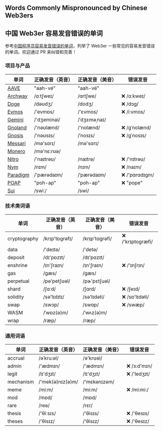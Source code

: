 ## Words Commonly Mispronounced by Chinese Web3ers
## 中国 Web3er 容易发音错误的单词

参考[中国程序员容易发音错误的单词](https://github.com/shimohq/chinese-programmer-wrong-pronunciation/)，列举了 Web3er 一些常见的容易发音错误的单词。欢迎通过 PR 来纠错和完善！

### 项目与产品
| 单词                                           | 正确发音（英音） | 正确发音（美音） | 错误发音      |
| ---------------------------------------------- | ---------------- | ---------------- | ------------- |
| [AAVE](https://aave.com/)                      | "aah-vé"         | "aah-vé"         |                |
| [Archway](https://archway.io/)                 | /ɑːtʃweɪ/        | /ɑrtʃwe/         | ❌ /ɑːkweɪ/    |
| [Doge](https://dogecoin.com/)                  | /dəʊdʒ/          | /dodʒ/           | ❌ /dɔɡ/       |
| [Evmos](https://evmos.org/)                    | /'evmɒs/         | /'ɛvmos/         | ❌ /i:vmos/    |
| [Gemini](https://www.gemini.com/)              | /'dʒeminai/      | /ˈdʒɛməˌnaɪ/     |                |
| [Gnoland](https://gno.land/)                   | /'nəʊlænd/       | /'nolænd/        | ❌ /gˈnolænd/  |
| [Gnosis](https://gnosis-safe.io/)              | /'nəʊsɪs/        | /ˈnosɪs/         | ❌ /gˈnosɪs/   |
| [Messari](https://messari.io/)                 | /mə'sɑrɪ/        | /mə'sɑrɪ/        |                |
| [Monero](https://www.getmonero.org/)           | /mə'nɛ:rʊə/      |                  |                |
| [Nitro](https://github.com/OffchainLabs/nitro) | /'naɪtrəʊ/       | /naɪtrə/         | ❌ /'nɪtrəʊ/   |
| [Nym](https://nymtech.net/)                    | /nɪm/            | /nɪm/            | ❌ /naɪm/      |
| [Paradigm](https://www.paradigm.xyz/)          | /'pærədaɪm/      | /ˈpærədaɪm/      | ❌ /'pɑrɑdɪgm/ |
| [POAP](https://poap.xyz/)                      | "poh-ap"         | "poh-ap"         | ❌ "pope"      |
| [Sui](https://sui.io/)                         | /swiː/           | /swi/            |                |

### 技术类词语
| 单词         | 正确发音（英音） | 正确发音（美音） | 错误发音          |
| ------------ | ---------------- | ---------------- | ----------------- |
| cryptography | /krɪp'tɒgrəfɪ/   | /krɪp'tɑgrəfi/   | ❌ /'krɪptoɡræfi/ |
| data         | /'deɪtə/         | /'detə/          |                   |
| deposit      | /dɪ'pɒzɪt/       | /dɪ'pɑzɪt/       |                   |
| enshrine     | /ɪn'ʃraɪn/       | /ɪn'ʃraɪn/       | ❌ /'ɪnʃrɪn/      |
| gas          | /gæs/            | /ɡæs/            |                   |
| perpetual    | /pə'petʃʊəl/     | /pɚ'pɛtʃuəl/     |                   |
| shard        | /ʃɑːd/           | /ʃɑrd/           | ❌ /ʃeɪd/         |
| solidity     | /sə'lɪdɪtɪ/      | /sə'lɪdəti/      | ❌ /sɒ'lɪdəti/    |
| swap         | /swɔp/           | /swɑp/           | ❌ /swæp/         |
| WASM         | /ˈwɒz(ə)m/       | /ˈwʌz(ə)m/       |                   |
| wrap         | /ræp/            | /ræp/            |                   |

### 通用词语
| 单词      | 正确发音（英音） | 正确发音（美音） | 错误发音     |
| --------- | ---------------- | ---------------- | ------------ |
| accrual   | /əˈkru:əl/       | /ə'krʊəl/        |              |
| admin     | /'ædmɪn/         | /'ædmɪn/         | ❌ /ɜ:d'mɪn/ |
| legit     | /lɪ'dʒɪt/        | /lɪ'dʒɪt/        | ❌ /'ledʒɪt/ |
| mechanism | /'mek(ə)nɪz(ə)m/ | /'mɛkənɪzəm/     |              |
| meme      | /mi:m/           | /mi:m/           | ❌ /mi:mi:/  |
| mod       | /mɒd/            | /mɒd/            |              |
| rare      | /reə/            | /rɛr/            |              |
| thesis    | /'θiːsɪs/        | /'θisɪs/         | ❌ /'θesɪs/  |
| theses    | /'θisɪz/         | /'θisɪz/         | ❌ /'θesɪz/  |

